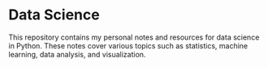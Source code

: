 # Data Science

This repository contains my personal notes and resources for data science in Python. These notes cover various topics such as statistics, machine learning, data analysis, and visualization.
